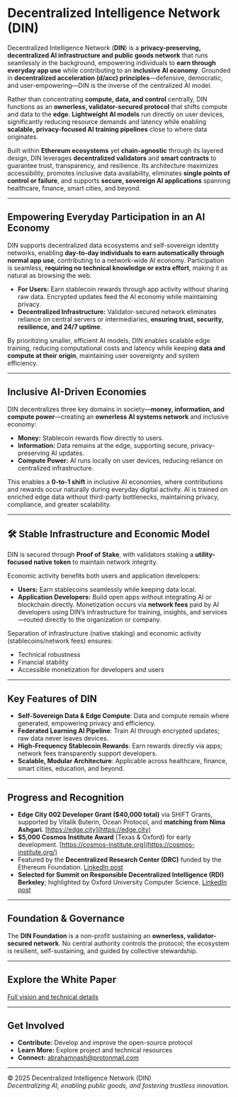 # Decentralized Intelligence Network (DIN)

Decentralized Intelligence Network (**DIN**) is a **privacy-preserving, decentralized AI infrastructure and public goods network** that runs seamlessly in the background, empowering individuals to **earn through everyday app use** while contributing to an **inclusive AI economy**. Grounded in **decentralized acceleration (d/acc) principles**—defensive, democratic, and user-empowering—DIN is the inverse of the centralized AI model.

Rather than concentrating **compute, data, and control** centrally, DIN functions as an **ownerless, validator-secured protocol** that shifts compute and data to the **edge**. **Lightweight AI models** run directly on user devices, significantly reducing resource demands and latency while enabling **scalable, privacy-focused AI training pipelines** close to where data originates.

Built within **Ethereum ecosystems** yet **chain-agnostic** through its layered design, DIN leverages **decentralized validators** and **smart contracts** to guarantee trust, transparency, and resilience. Its architecture maximizes accessibility, promotes inclusive data availability, eliminates **single points of control or failure**, and supports **secure, sovereign AI applications** spanning healthcare, finance, smart cities, and beyond.

---

## Empowering Everyday Participation in an AI Economy

DIN supports decentralized data ecosystems and self-sovereign identity networks, enabling **day-to-day individuals to earn automatically through normal app use**, contributing to a network-wide AI economy. Participation is seamless, **requiring no technical knowledge or extra effort**, making it as natural as browsing the web.  

- **For Users:** Earn stablecoin rewards through app activity without sharing raw data. Encrypted updates feed the AI economy while maintaining privacy.  
- **Decentralized Infrastructure:** Validator-secured network eliminates reliance on central servers or intermediaries, **ensuring trust, security, resilience, and 24/7 uptime**.

By prioritizing smaller, efficient AI models, DIN enables scalable edge training, reducing computational costs and latency while keeping **data and compute at their origin**, maintaining user sovereignty and system efficiency.

---

## Inclusive AI-Driven Economies

DIN decentralizes three key domains in society—**money, information, and compute power**—creating an **ownerless AI systems network** and inclusive economy:

- **Money:** Stablecoin rewards flow directly to users.  
- **Information:** Data remains at the edge, supporting secure, privacy-preserving AI updates.  
- **Compute Power:** AI runs locally on user devices, reducing reliance on centralized infrastructure.

This enables a **0-to-1 shift** in inclusive AI economies, where contributions and rewards occur naturally during everyday digital activity. AI is trained on enriched edge data without third-party bottlenecks, maintaining privacy, compliance, and greater scalability.

---

## 🛠️ Stable Infrastructure and Economic Model

DIN is secured through **Proof of Stake**, with validators staking a **utility-focused native token** to maintain network integrity.  

Economic activity benefits both users and application developers:

- **Users:** Earn stablecoins seamlessly while keeping data local.  
- **Application Developers:** Build open apps without integrating AI or blockchain directly. Monetization occurs via **network fees** paid by AI developers using DIN’s infrastructure for training, insights, and services—routed directly to the organization or company.

Separation of infrastructure (native staking) and economic activity (stablecoins/network fees) ensures:

- Technical robustness  
- Financial stability  
- Accessible monetization for developers and users

---

## Key Features of DIN

- **Self-Sovereign Data & Edge Compute**: Data and compute remain where generated, empowering privacy and efficiency.  
- **Federated Learning AI Pipeline**: Train AI through encrypted updates; raw data never leaves devices.  
- **High-Frequency Stablecoin Rewards**: Earn rewards directly via apps; network fees transparently support developers.  
- **Scalable, Modular Architecture**: Applicable across healthcare, finance, smart cities, education, and beyond.

---

## Progress and Recognition

- **Edge City 002 Developer Grant ($40,000 total)** via SHIFT Grants, supported by Vitalik Buterin, Ocean Protocol, and **matching from Nima Ashgari**. [https://edge.city](https://edge.city)  
- **$5,000 Cosmos Institute Award** (Texas & Oxford) for early development. [https://cosmos-institute.org](https://cosmos-institute.org/)  
- Featured by the **Decentralized Research Center (DRC)** funded by the Ethereum Foundation. [LinkedIn post](https://www.linkedin.com/posts/thedrcenter_techquitable-activity-7296138354109173760-II_B/?utm_source=share&utm_medium=member_desktop&rcm=ACoAAEJITk4BLNlO2TV6q0bjB1f0Dyh9GBoPtPg)
- **Selected for Summit on Responsible Decentralized Intelligence (RDI) Berkeley**; highlighted by Oxford University Computer Science. [LinkedIn post](https://www.linkedin.com/posts/compscioxford_compscioxford-oxfordai-activity-7229806029096538113-Xxu8/?utm_source=share&utm_medium=member_desktop&rcm=ACoAAEJITk4BLNlO2TV6q0bjB1f0Dyh9GBoPtPg)  

---

## Foundation & Governance

The **DIN Foundation** is a non-profit sustaining an **ownerless, validator-secured network**. No central authority controls the protocol; the ecosystem is resilient, self-sustaining, and guided by collective stewardship.

---

## Explore the White Paper

[Full vision and technical details](https://github.com/decentralizedintelligencenetwork/White-Paper/blob/main/Decentralized%20Intelligence%20Network%20(DIN).pdf)

---

## Get Involved

- **Contribute:** Develop and improve the open-source protocol  
- **Learn More:** Explore project and technical resources  
- **Connect:** [abrahamnash@protonmail.com](mailto:abrahamnash@protonmail.com)  

---

© 2025 Decentralized Intelligence Network (DIN)  
*Decentralizing AI, enabling public goods, and fostering trustless innovation.*
